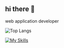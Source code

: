 ## hi there 👋

web application developer

![Top Langs](https://github-readme-stats-gilt-xi.vercel.app/api/top-langs/?username=imaty1022&exclude_repo=three.js-master,imaty1022.github.io&langs_count=20&layout=compact)

[![My Skills](https://skillicons.dev/icons?i=vue,react,java,spring,flutter,dart,solidity,postgres,aws)](https://skillicons.dev)

